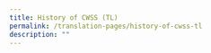 ```yaml
---
title: History of CWSS (TL)
permalink: /translation-pages/history-of-cwss-tl
description: ""
---
```

